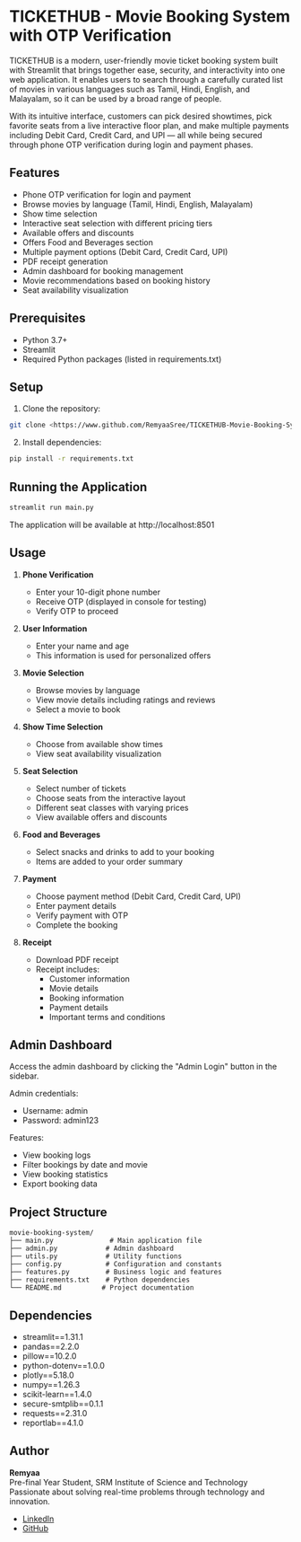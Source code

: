 # TICKETHUB - Movie Booking System with OTP Verification

TICKETHUB is a modern, user-friendly movie ticket booking system  built with Streamlit that brings together ease, security, and interactivity into one web application. It enables users to search through a carefully curated list of movies in various languages such as Tamil, Hindi, English, and Malayalam, so it can be used by a broad range of people.

With its intuitive interface, customers can pick desired showtimes, pick favorite seats from a live interactive floor plan, and make multiple payments including Debit Card, Credit Card, and UPI — all while being secured through phone OTP verification during login and payment phases.

## Features

- Phone OTP verification for login and payment
- Browse movies by language (Tamil, Hindi, English, Malayalam)
- Show time selection
- Interactive seat selection with different pricing tiers
- Available offers and discounts
- Offers Food and Beverages section
- Multiple payment options (Debit Card, Credit Card, UPI)
- PDF receipt generation
- Admin dashboard for booking management
- Movie recommendations based on booking history
- Seat availability visualization

## Prerequisites

- Python 3.7+
- Streamlit
- Required Python packages (listed in requirements.txt)

## Setup

1. Clone the repository:
```bash
git clone <https://www.github.com/RemyaaSree/TICKETHUB-Movie-Booking-System-with-OTP-Verification>
```

2. Install dependencies:
```bash
pip install -r requirements.txt
```

## Running the Application

```bash
streamlit run main.py
```

The application will be available at http://localhost:8501

## Usage

1. **Phone Verification**
   - Enter your 10-digit phone number
   - Receive OTP (displayed in console for testing)
   - Verify OTP to proceed

2. **User Information**
   - Enter your name and age
   - This information is used for personalized offers

3. **Movie Selection**
   - Browse movies by language
   - View movie details including ratings and reviews
   - Select a movie to book

4. **Show Time Selection**
   - Choose from available show times
   - View seat availability visualization

5. **Seat Selection**
   - Select number of tickets
   - Choose seats from the interactive layout
   - Different seat classes with varying prices
   - View available offers and discounts

6. **Food and Beverages**
   - Select snacks and drinks to add to your booking
   - Items are added to your order summary

7. **Payment**
   - Choose payment method (Debit Card, Credit Card, UPI)
   - Enter payment details
   - Verify payment with OTP
   - Complete the booking

8. **Receipt**
   - Download PDF receipt
   - Receipt includes:
     - Customer information
     - Movie details
     - Booking information
     - Payment details
     - Important terms and conditions

## Admin Dashboard

Access the admin dashboard by clicking the "Admin Login" button in the sidebar.

Admin credentials:
- Username: admin
- Password: admin123

Features:
- View booking logs
- Filter bookings by date and movie
- View booking statistics
- Export booking data

## Project Structure

```
movie-booking-system/
├── main.py              # Main application file
├── admin.py            # Admin dashboard
├── utils.py            # Utility functions
├── config.py           # Configuration and constants
├── features.py         # Business logic and features
├── requirements.txt    # Python dependencies
└── README.md          # Project documentation
```

## Dependencies

- streamlit==1.31.1
- pandas==2.2.0
- pillow==10.2.0
- python-dotenv==1.0.0
- plotly==5.18.0
- numpy==1.26.3
- scikit-learn==1.4.0
- secure-smtplib==0.1.1
- requests==2.31.0
- reportlab==4.1.0

## Author

**Remyaa**  
Pre-final Year Student, SRM Institute of Science and Technology  
Passionate about solving real-time problems through technology and innovation.  

- [LinkedIn](https://www.linkedin.com/in/remyaa-sree/)  
- [GitHub](https://github.com/RemyaaSree)  
